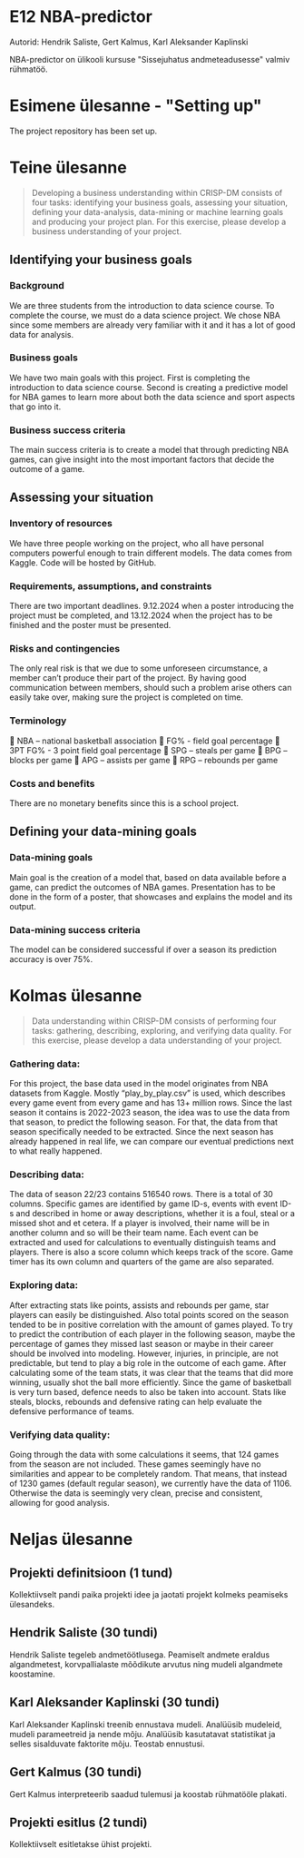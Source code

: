 # E12 NBA-predictor 

Autorid: Hendrik Saliste, Gert Kalmus, Karl Aleksander Kaplinski

NBA-predictor on ülikooli kursuse "Sissejuhatus andmeteadusesse" valmiv rühmatöö.

# Esimene ülesanne - "Setting up"

The project repository has been set up.

# Teine ülesanne
> Developing a business understanding within CRISP-DM consists of four tasks: identifying your business goals, assessing your situation, defining your data-analysis, data-mining or machine learning goals and producing your project plan. For this exercise, please develop a business understanding of your project.

## Identifying your business goals
### Background
We are three students from the introduction to data science course. To complete the course, we must do a data science project. We chose NBA since some members are already very familiar with it and it has a lot of good data for analysis. 
### Business goals
We have two main goals with this project. First is completing the introduction to data science course. Second is creating a predictive model for NBA games to learn more about both the data science and sport aspects that go into it.
### Business success criteria
The main success criteria is to create a model that through predicting NBA games, can give insight into the most important factors that decide the outcome of a game.
## Assessing your situation
### Inventory of resources
We have three people working on the project, who all have personal computers powerful enough to train different models. The data comes from Kaggle. Code will be hosted by GitHub.
### Requirements, assumptions, and constraints
There are two important deadlines. 9.12.2024 when a poster introducing the project must be completed, and 13.12.2024 when the project has to be finished and the poster must be presented.
### Risks and contingencies
The only real risk is that we due to some unforeseen circumstance, a member can’t produce their part of the project. By having good communication between members, should such a problem arise others can easily take over, making sure the project is completed on time.
### Terminology
	NBA – national basketball association 
	FG% - field goal percentage
	3PT FG% - 3 point field goal percentage
	SPG – steals per game
	BPG – blocks per game
	APG – assists per game
	RPG – rebounds per game
### Costs and benefits
There are no monetary benefits since this is a school project.
## Defining your data-mining goals
### Data-mining goals
Main goal is the creation of a model that, based on data available before a game, can predict the outcomes of NBA games. Presentation has to be done in the form of a poster, that showcases and explains the model and its output.
### Data-mining success criteria
The model can be considered successful if over a season its prediction accuracy is over 75%.

# Kolmas ülesanne
> Data understanding within CRISP-DM consists of performing four tasks: gathering, describing, exploring, and verifying data quality. For this exercise, please develop a data understanding of your project.

### Gathering data:

For this project, the base data used in the model originates from NBA datasets from Kaggle. Mostly “play_by_play.csv” is used, which describes every game event from every game and has 13+ million rows. Since the last season it contains is 2022-2023 season, the idea was to use the data from that season, to predict the following season. For that, the data from that season specifically needed to be extracted. Since the next season has already happened in real life, we can compare our eventual predictions next to what really happened.

### Describing data:

The data of season 22/23 contains 516540 rows. There is a total of 30 columns. Specific games are identified by game ID-s, events with event ID-s and described in home or away descriptions, whether it is a foul, steal or a missed shot and et cetera. If a player is involved, their name will be in another column and so will be their team name. Each event can be extracted and used for calculations to eventually distinguish teams and players. There is also a score column which keeps track of the score. Game timer has its own column and quarters of the game are also separated.

### Exploring data:

After extracting stats like points, assists and rebounds per game, star players can easily be distinguished. Also total points scored on the season tended to be in positive correlation with the amount of games played. To try to predict the contribution of each player in the following season, maybe the percentage of games they missed last season or maybe in their career should be involved into modeling. However, injuries, in principle, are not predictable, but tend to play a big role in the outcome of each game. After calculating some of the team stats, it was clear that the teams that did more winning, usually shot the ball more efficiently. Since the game of basketball is very turn based, defence needs to also be taken into account. Stats like steals, blocks, rebounds and defensive rating can help evaluate the defensive performance of teams.

### Verifying data quality:

Going through the data with some calculations it seems, that 124 games from the season are not included. These games seemingly have no similarities and appear to be completely random. That means, that instead of 1230 games (default regular season), we currently have the data of 1106. Otherwise the data is seemingly very clean, precise and consistent, allowing for good analysis.

# Neljas ülesanne

## Projekti definitsioon (1 tund)
Kollektiivselt pandi paika projekti idee ja jaotati projekt kolmeks peamiseks ülesandeks.
## Hendrik Saliste (30 tundi) 
Hendrik Saliste tegeleb andmetöötlusega. Peamiselt andmete eraldus algandmetest, korvpallialaste mõõdikute arvutus ning mudeli algandmete koostamine.
## Karl Aleksander Kaplinski (30 tundi) 
Karl Aleksander Kaplinski treenib ennustava mudeli. Analüüsib mudeleid, mudeli parameetreid ja nende mõju. Analüüsib kasutatavat statistikat ja selles sisalduvate faktorite mõju. Teostab ennustusi.
## Gert Kalmus (30 tundi)
Gert Kalmus interpreteerib saadud tulemusi ja koostab rühmatööle plakati.
## Projekti esitlus (2 tundi)
Kollektiivselt esitletakse ühist projekti.
